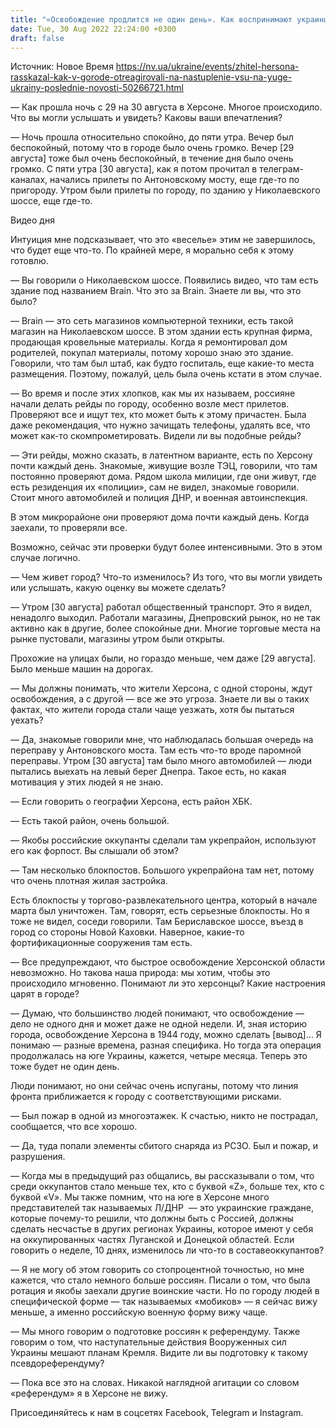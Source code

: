 ```yaml
---
title: "«Освобождение продлится не один день». Как воспринимают украинцы в оккупации действия ВСУ на юге Украины — рассказ херсонца"
date: Tue, 30 Aug 2022 22:24:00 +0300
draft: false
---
```

Источник: Новое Время https://nv.ua/ukraine/events/zhitel-hersona-rasskazal-kak-v-gorode-otreagirovali-na-nastuplenie-vsu-na-yuge-ukrainy-poslednie-novosti-50266721.html


— Как прошла ночь с 29 на 30 августа в Херсоне. Многое происходило. Что вы могли услышать и увидеть? Каковы ваши впечатления?

— Ночь прошла относительно спокойно, до пяти утра. Вечер был беспокойный, потому что в городе было очень громко. Вечер [29 августа] тоже был очень беспокойный, в течение дня было очень громко. С пяти утра [30 августа], как я потом прочитал в телеграм-каналах, начались прилеты по Антоновскому мосту, еще где-то по пригороду. Утром были прилеты по городу, по зданию у Николаевского шоссе, еще где-то.

 Видео дня   

Интуиция мне подсказывает, что это «веселье» этим не завершилось, что будет еще что-то. По крайней мере, я морально себя к этому готовлю.

— Вы говорили о Николаевском шоссе. Появились видео, что там есть здание под названием Brain. Что это за Brain. Знаете ли вы, что это было?

— Brain — это сеть магазинов компьютерной техники, есть такой магазин на Николаевском шоссе. В этом здании есть крупная фирма, продающая кровельные материалы. Когда я ремонтировал дом родителей, покупал материалы, потому хорошо знаю это здание. Говорили, что там был штаб, как будто госпиталь, еще какие-то места размещения. Поэтому, пожалуй, цель была очень кстати в этом случае.

— Во время и после этих хлопков, как мы их называем, россияне начали делать рейды по городу, особенно возле мест прилетов. Проверяют все и ищут тех, кто может быть к этому причастен. Была даже рекомендация, что нужно зачищать телефоны, удалять все, что может как-то скомпрометировать. Видели ли вы подобные рейды?

— Эти рейды, можно сказать, в латентном варианте, есть по Херсону почти каждый день. Знакомые, живущие возле ТЭЦ, говорили, что там постоянно проверяют дома. Рядом школа милиции, где они живут, где есть резиденция их «полиции», сам не видел, знакомые говорили. Стоит много автомобилей и полиция ДНР, и военная автоинспекция.

В этом микрорайоне они проверяют дома почти каждый день. Когда заехали, то проверяли все.

Возможно, сейчас эти проверки будут более интенсивными. Это в этом случае логично.

— Чем живет город? Что-то изменилось? Из того, что вы могли увидеть или услышать, какую оценку вы можете сделать?

— Утром [30 августа] работал общественный транспорт. Это я видел, ненадолго выходил. Работали магазины, Днепровский рынок, но не так активно как в другие, более спокойные дни. Многие торговые места на рынке пустовали, магазины утром были открыты.

Прохожие на улицах были, но гораздо меньше, чем даже [29 августа]. Было меньше машин на дорогах.

— Мы должны понимать, что жители Херсона, с одной стороны, ждут освобождения, а с другой — все же это угроза. Знаете ли вы о таких фактах, что жители города стали чаще уезжать, хотя бы пытаться уехать?

— Да, знакомые говорили мне, что наблюдалась большая очередь на переправу у Антоновского моста. Там есть что-то вроде паромной переправы. Утром [30 августа] там было много автомобилей — люди пытались выехать на левый берег Днепра. Такое есть, но какая мотивация у этих людей я не знаю.

— Если говорить о географии Херсона, есть район ХБК.

— Есть такой район, очень большой.

— Якобы российские оккупанты сделали там укрепрайон, используют его как форпост. Вы слышали об этом?

— Там несколько блокпостов. Большого укрепрайона там нет, потому что очень плотная жилая застройка.

Есть блокпосты у торгово-развлекательного центра, который в начале марта был уничтожен. Там, говорят, есть серьезные блокпосты. Но я тоже не видел, соседи говорили. Там Бериславское шоссе, въезд в город со стороны Новой Каховки. Наверное, какие-то фортификационные сооружения там есть.

— Все предупреждают, что быстрое освобождение Херсонской области невозможно. Но такова наша природа: мы хотим, чтобы это происходило мгновенно. Понимают ли это херсонцы? Какие настроения царят в городе?

— Думаю, что большинство людей понимают, что освобождение — дело не одного дня и может даже не одной недели. И, зная историю города, освобождение Херсона в 1944 году, можно сделать [вывод]… Я понимаю — разные времена, разная специфика. Но тогда эта операция продолжалась на юге Украины, кажется, четыре месяца. Теперь это тоже будет не один день.

Люди понимают, но они сейчас очень испуганы, потому что линия фронта приближается к городу с соответствующими рисками.

— Был пожар в одной из многоэтажек. К счастью, никто не пострадал, сообщается, что все хорошо.

— Да, туда попали элементы сбитого снаряда из РСЗО. Был и пожар, и разрушения.

— Когда мы в предыдущий раз общались, вы рассказывали о том, что среди оккупантов стало меньше тех, кто с буквой «Z», больше тех, кто с буквой «V». Мы также помним, что на юге в Херсоне много представителей так называемых Л/ДНР  — это украинские граждане, которые почему-то решили, что должны быть с Россией, должны сделать несчастье в других регионах Украины, которое имеют у себя на оккупированных частях Луганской и Донецкой областей. Если говорить о неделе, 10 днях, изменилось ли что-то в составеоккупантов?

— Я не могу об этом говорить со стопроцентной точностью, но мне кажется, что стало немного больше россиян. Писали о том, что была ротация и якобы заехали другие воинские части. Но по городу людей в специфической форме — так называемых «мобиков» — я сейчас вижу меньше, а именно российскую военную форму вижу чаще.

— Мы много говорим о подготовке россиян к референдуму. Также говорим о том, что наступательные действия Вооруженных сил Украины мешают планам Кремля. Видите ли вы подготовку к такому псевдореферендуму?

— Пока все это на словах. Никакой наглядной агитации со словом «референдум» я в Херсоне не вижу.

Присоединяйтесь к нам в соцсетях Facebook, Telegram и Instagram.
